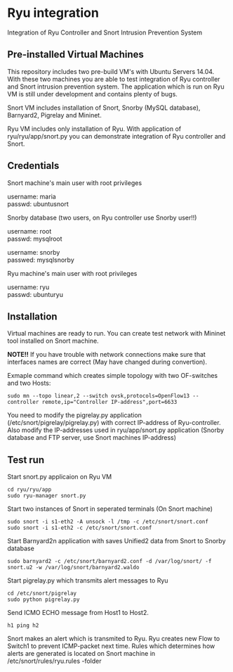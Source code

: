 # Ryu integration
Integration of Ryu Controller and Snort Intrusion Prevention System

## Pre-installed Virtual Machines

This repository includes two pre-build VM's with Ubuntu Servers 14.04. With these two machines you are able to test integration of Ryu controller and Snort intrusion prevention system. The application which is run on Ryu VM is still under development and contains plenty of bugs.

Snort VM includes installation of Snort, Snorby (MySQL database), Barnyard2, Pigrelay and Mininet.

Ryu VM includes only installation of Ryu. With application of ryu/ryu/app/snort.py you can demonstrate integration of Ryu controller and Snort.

## Credentials

Snort machine's main user with root privileges

username: maria  
passwd: ubuntusnort


Snorby database (two users, on Ryu controller use Snorby user!!)

username: root  
passwd: mysqlroot


username: snorby  
passwed: mysqlsnorby

Ryu machine's main user with root privileges

username: ryu  
passwd: ubunturyu


## Installation

Virtual machines are ready to run. You can create test network with Mininet tool installed on Snort machine. 

**NOTE!!** 
If you have trouble with network connections make sure that interfaces names are correct (May have changed during convertion).

Exmaple command which creates simple topology with two OF-switches and two Hosts:

```
sudo mn --topo linear,2 --switch ovsk,protocols=OpenFlow13 --controller remote,ip="Controller IP-address",port=6633
```

You need to modify the pigrelay.py application (/etc/snort/pigrelay/pigrelay.py) with correct IP-address of Ryu-controller. Also modify the IP-addresses used in ryu/app/snort.py application (Snorby database and FTP server, use Snort machines IP-address)

## Test run

Start snort.py applicaion on Ryu VM

```
cd ryu/ryu/app
sudo ryu-manager snort.py
```
Start two instances of Snort in seperated terminals (On Snort machine)

```
sudo snort -i s1-eth2 -A unsock -l /tmp -c /etc/snort/snort.conf
sudo snort -i s1-eth2 -c /etc/snort/snort.conf
```
Start Barnyard2n application with saves Unified2 data from Snort to Snorby database

```
sudo barnyard2 -c /etc/snort/barnyard2.conf -d /var/log/snort/ -f snort.u2 -w /var/log/snort/barnyard2.waldo
```

Start pigrelay.py which transmits alert messages to Ryu

```
cd /etc/snort/pigrelay
sudo python pigrelay.py
```

Send ICMO ECHO message from Host1 to Host2. 

```
h1 ping h2
```
Snort makes an alert which is transmited to Ryu. Ryu creates new Flow to Switch1 to prevent ICMP-packet next time. Rules which determines how alerts are generated is located on Snort machine in /etc/snort/rules/ryu.rules -folder
